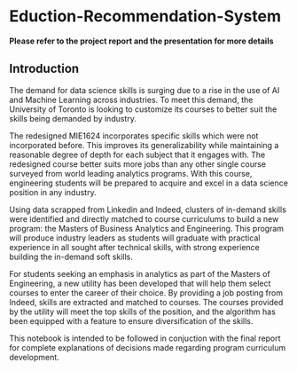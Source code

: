 # Eduction-Recommendation-System

**Please refer to the project report and the presentation for more details**

## Introduction

The demand for data science skills is surging due to a rise in the use of AI and Machine Learning across industries. To meet this demand, the University of Toronto is looking to customize its courses to better suit the skills being demanded by industry.

The redesigned MIE1624 incorporates specific skills which were not incorporated before. This improves its generalizability while maintaining a reasonable degree of depth for each subject that it engages with. The redesigned course better suits more jobs than any other single course surveyed from world leading analytics programs. With this course, engineering students will be prepared to acquire and excel in a data science position in any industry.

Using data scrapped from Linkedin and Indeed, clusters of in-demand skills were identified and directly matched to course curriculums to build a new program: the Masters of Business Analytics and Engineering. This program will produce industry leaders as students will graduate with practical experience in all sought after technical skills, with strong experience building the in-demand soft skills.

For students seeking an emphasis in analytics as part of the Masters of Engineering, a new utility has been developed that will help them select courses to enter the career of their choice. By providing a job posting from Indeed, skills are extracted and matched to courses. The courses provided by the utility will meet the top skills of the position, and the algorithm has been equipped with a feature to ensure diversification of the skills.

This notebook is intended to be followed in conjuction with the final report for complete explanations of decisions made regarding program curriculum development.
